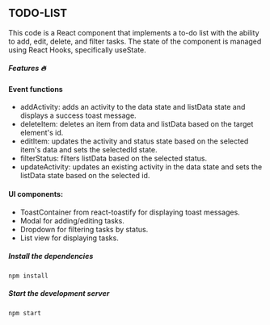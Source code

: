 ## TODO-LIST

This code is a React component that implements a to-do list with the ability to add, edit, delete, and filter tasks. The state of the component is managed using React Hooks, specifically useState.

##### Features :fire:
#### Event functions
* addActivity: adds an activity to the data state and listData state and displays a success toast message.
* deleteItem: deletes an item from data and listData based on the target element's id.
* editItem: updates the activity and status state based on the selected item's data and sets the selectedId state.
* filterStatus: filters listData based on the selected status.
* updateActivity: updates an existing activity in the data state and sets the listData state based on the selected id.
#### UI components:
* ToastContainer from react-toastify for displaying toast messages.
* Modal for adding/editing tasks.
* Dropdown for filtering tasks by status.
* List view for displaying tasks.

##### Install the dependencies 
```
npm install

```

##### Start the development server
```
npm start

```

